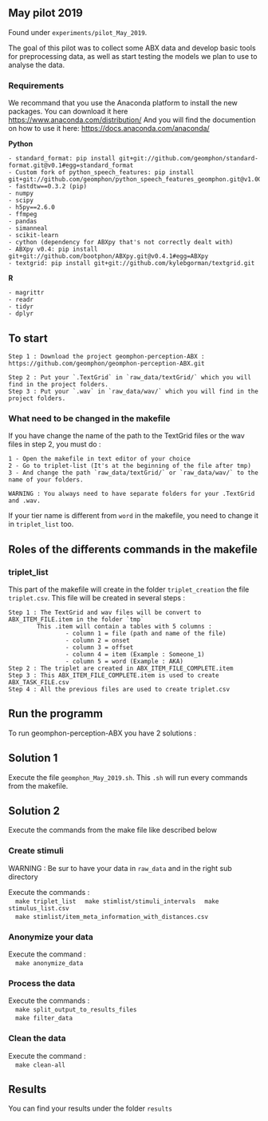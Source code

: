 ## May pilot 2019


Found under `experiments/pilot_May_2019`.

The goal of this pilot was to collect some ABX data and develop basic tools for preprocessing data, as well as start testing the models we plan to use to analyse the data.

### Requirements

We recommand that you use the Anaconda platform to install the new packages. 
You can download it here https://www.anaconda.com/distribution/
And you will find the documention on how to use it here: https://docs.anaconda.com/anaconda/

**Python**

```
- standard_format: pip install git+git://github.com/geomphon/standard-format.git@v0.1#egg=standard_format
- Custom fork of python_speech_features: pip install git+git://github.com/geomphon/python_speech_features_geomphon.git@v1.0GEOMPH#egg=python_speech_features
- fastdtw==0.3.2 (pip)
- numpy
- scipy
- h5py==2.6.0
- ffmpeg
- pandas
- simanneal
- scikit-learn
- cython (dependency for ABXpy that's not correctly dealt with)
- ABXpy v0.4: pip install git+git://github.com/bootphon/ABXpy.git@v0.4.1#egg=ABXpy
- textgrid: pip install git+git://github.com/kylebgorman/textgrid.git
```

**R**

```
- magrittr
- readr
- tidyr
- dplyr
```

## To start
```
Step 1 : Download the project geomphon-perception-ABX : https://github.com/geomphon/geomphon-perception-ABX.git

Step 2 : Put your `.TextGrid` in `raw_data/textGrid/` which you will find in the project folders.
Step 3 : Put your `.wav` in `raw_data/wav/` which you will find in the project folders.
```
### What need to be changed in the makefile

If you have change the name of the path to the TextGrid files or the wav files in step 2, you must do :
```
1 - Open the makefile in text editor of your choice
2 - Go to triplet-list (It's at the beginning of the file after tmp)
3 - And change the path `raw_data/textGrid/` or `raw_data/wav/` to the name of your folders. 

WARNING : You always need to have separate folders for your .TextGrid and .wav.
```
If your tier name is different from `word` in the makefile, you need to change it in `triplet_list` too.

## Roles of the differents commands in the makefile

### triplet_list

This part of the makefile will create in the folder `triplet_creation` the file `triplet.csv`.
This file will be created in several steps :
```
Step 1 : The TextGrid and wav files will be convert to ABX_ITEM_FILE.item in the folder `tmp`
        This .item will contain a tables with 5 columns :
                - column 1 = file (path and name of the file)
                - column 2 = onset
                - column 3 = offset
                - column 4 = item (Example : Someone_1)
                - column 5 = word (Example : AKA)
Step 2 : The triplet are created in ABX_ITEM_FILE_COMPLETE.item
Step 3 : This ABX_ITEM_FILE_COMPLETE.item is used to create ABX_TASK_FILE.csv
Step 4 : All the previous files are used to create triplet.csv
```

## Run the programm

To run geomphon-perception-ABX you have 2 solutions :

## Solution 1

Execute the file `geomphon_May_2019.sh`. This `.sh` will run every commands from the makefile.

## Solution 2

Execute the commands from the make file like described below

### Create stimuli

WARNING : Be sur to have your data in `raw_data` and in the right sub directory  

Execute the commands :  
&emsp;`make triplet_list`
&emsp;`make stimlist/stimuli_intervals` 
&emsp;`make stimulus_list.csv`  
&emsp;`make stimlist/item_meta_information_with_distances.csv`  
 
### Anonymize your data

Execute the command :  
&emsp;`make anonymize_data`
        
### Process the data

Execute the commands :  
&emsp;`make split_output_to_results_files`  
&emsp;`make filter_data`
        
### Clean the data

Execute the command :  
&emsp;`make clean-all`
        
## Results

You can find your results under the folder `results`
